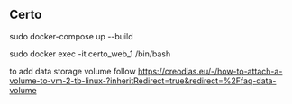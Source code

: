 ## Certo

sudo docker-compose up --build

sudo docker exec -it certo_web_1 /bin/bash


to add data storage volume follow https://creodias.eu/-/how-to-attach-a-volume-to-vm-2-tb-linux-?inheritRedirect=true&redirect=%2Ffaq-data-volume